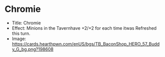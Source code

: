 # Chromie
- Title:  Chromie
- Effect:  Minions in the Tavernhave +2/+2 for each time itwas Refreshed this turn.
- Image:  https://cards.hearthpwn.com/enUS/bgs/TB_BaconShop_HERO_57_Buddy_G_bg.png?198608
